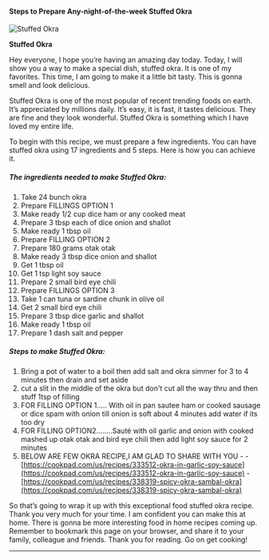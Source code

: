             

#### Steps to Prepare Any-night-of-the-week Stuffed Okra

![Stuffed Okra](https://img-global.cpcdn.com/recipes/6133695360532480/751x532cq70/stuffed-okra-recipe-main-photo.jpg)

**Stuffed Okra**

Hey everyone, I hope you’re having an amazing day today. Today, I will show you a way to make a special dish, stuffed okra. It is one of my favorites. This time, I am going to make it a little bit tasty. This is gonna smell and look delicious.

Stuffed Okra is one of the most popular of recent trending foods on earth. It’s appreciated by millions daily. It’s easy, it is fast, it tastes delicious. They are fine and they look wonderful. Stuffed Okra is something which I have loved my entire life.

To begin with this recipe, we must prepare a few ingredients. You can have stuffed okra using 17 ingredients and 5 steps. Here is how you can achieve it.

##### The ingredients needed to make Stuffed Okra:

1.  Take 24 bunch okra
2.  Prepare FILLINGS OPTION 1
3.  Make ready 1/2 cup dice ham or any cooked meat
4.  Prepare 3 tbsp each of dice onion and shallot
5.  Make ready 1 tbsp oil
6.  Prepare FILLING OPTION 2
7.  Prepare 180 grams otak otak
8.  Make ready 3 tbsp dice onion and shallot
9.  Get 1 tbsp oil
10.  Get 1 tsp light soy sauce
11.  Prepare 2 small bird eye chili
12.  Prepare FILLINGS OPTION 3
13.  Take 1 can tuna or sardine chunk in olive oil
14.  Get 2 small bird eye chili
15.  Prepare 3 tbsp dice garlic and shallot
16.  Make ready 1 tbsp oil
17.  Prepare 1 dash salt and pepper

##### Steps to make Stuffed Okra:

1.  Bring a pot of water to a boil then add salt and okra simmer for 3 to 4 minutes then drain and set aside
2.  cut a slit in the middle of the okra but don't cut all the way thru and then stuff 1tsp of filling
3.  FOR FILLING OPTION 1….. With oil in pan sautee ham or cooked sausage or dice spam with onion till onion is soft about 4 minutes add water if its too dry
4.  FOR FILLING OPTION2……..Sauté with oil garlic and onion with cooked mashed up otak otak and bird eye chili then add light soy sauce for 2 minutes
5.  BELOW ARE FEW OKRA RECIPE,I AM GLAD TO SHARE WITH YOU - - [https://cookpad.com/us/recipes/333512-okra-in-garlic-soy-sauce](https://cookpad.com/us/recipes/333512-okra-in-garlic-soy-sauce) - [https://cookpad.com/us/recipes/338319-spicy-okra-sambal-okra](https://cookpad.com/us/recipes/338319-spicy-okra-sambal-okra)

So that’s going to wrap it up with this exceptional food stuffed okra recipe. Thank you very much for your time. I am confident you can make this at home. There is gonna be more interesting food in home recipes coming up. Remember to bookmark this page on your browser, and share it to your family, colleague and friends. Thank you for reading. Go on get cooking!

* * *